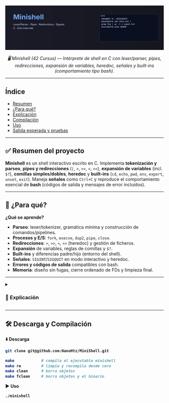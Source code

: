 <!-- ===================== BANNER ===================== -->
<p align="center">
  <img src="https://raw.githubusercontent.com/NanoHtz/Assets/main/minishell/banner.svg" alt="Philosophers banner">
</p>

<p align="center"><i>🖥️ Minishell (42 Cursus) — Intérprete de shell en C con lexer/parser, pipes, redirecciones, expansión de variables, heredoc, señales y built-ins (comportamiento tipo bash).</i></p>

---

## Índice
- [Resumen](#resumen)
- [¿Para qué?](#para-que)
- [Explicación](#explicacion)
- [Compilación](#compilacion)
- [Uso](#uso)
- [Salida esperada y pruebas](#salida)

---

<a id="resumen"></a>
## ✅ Resumen del proyecto

**Minishell** es un shell interactivo escrito en C. Implementa **tokenización y parseo**, **pipes y redirecciones** (`|`, `>`, `>>`, `<`, `<<`), **expansión de variables** (incl. `$?`), **comillas simples/dobles**, **heredoc** y **built-ins** (`cd`, `echo`, `pwd`, `env`, `export`, `unset`, `exit`). Maneja **señales** como `Ctrl+C` y reproduce el comportamiento esencial de **bash** (códigos de salida y mensajes de error incluidos).

---

<a id="para-que"></a>
## 🧩 ¿Para qué?

**¿Qué se aprende?**
- **Parseo**: lexer/tokenizer, gramática mínima y construcción de comandos/pipelines.
- **Procesos y E/S**: `fork`, `execve`, `dup2`, `pipe`, `close`.
- **Redirecciones**: `>`, `>>`, `<`, `<<` (heredoc) y gestión de ficheros.
- **Expansión** de variables, reglas de comillas y `$?`.
- **Built-ins** y diferencias padre/hijo (entorno del shell).
- **Señales**: `SIGINT`/`SIGQUIT` en modo interactivo y heredoc.
- **Errores y códigos de salida** compatibles con bash.
- **Memoria**: diseño sin fugas, cierre ordenado de FDs y limpieza final.

---

<a id="explicacion"></a>
<details>
  <summary><h3>📝 Explicación</h3></summary>

<b>🧭 Flujo general</b><br>
1) Leer línea → 2) Tokenizar/parsear → 3) Expandir variables → 4) Preparar redirecciones/pipes → 5) Ejecutar (built-ins o <i>execve</i>) → 6) Esperar hijos → 7) Mostrar prompt de nuevo.
<br><br>

<b>🧾 Lexer & Parser</b><br>
• Se separa en <b>tokens</b> (palabras, <code>|</code>, <code>&lt;</code>, <code>&gt;</code>, <code>&gt;&gt;</code>, <code>&lt;&lt;</code>).<br>
• <b>Comillas</b>: <code>' '</code> desactiva toda expansión; <code>" "</code> mantiene expansión de <code>$VAR</code> y respeta espacios internos.<br>
• Se construye una estructura por <b>comando</b> con su argv, redirecciones y, si procede, conexiones de <b>pipe</b>.
<br><br>

<b>💲 Expansión</b><br>
• <code>$VAR</code> y <code>$?</code> (último status).<br>
• Sin expansión entre <code>' '</code>; con expansión entre <code>" "</code>.<br>
• Expansión antes de ejecutar y antes de abrir redirecciones (con reglas especiales en heredoc).
<br><br>

<b>🔁 Pipes y redirecciones</b><br>
• <code>|</code> conecta la <b>salida</b> de un comando con la <b>entrada</b> del siguiente.<br>
• <code>&gt;</code>, <code>&gt;&gt;</code>: redirigen STDOUT (truncate / append).<br>
• <code>&lt;</code>: redirige STDIN desde fichero.<br>
• <code>&lt;&lt;</code> (heredoc): lee hasta el <b>delimitador</b>. Si el delimitador está entre <code>' '</code>, no se expanden <code>$</code>.
<br><br>

<b>⚙️ Built-ins</b><br>
• Implementados: <code>echo</code>, <code>cd</code>, <code>pwd</code>, <code>env</code>, <code>export</code>, <code>unset</code>, <code>exit</code>.<br>
• <b>cd/export/unset/exit</b> deben ejecutarse en el proceso <b>padre</b> cuando no hay pipe, para que afecten al entorno del shell.
<br><br>

<b>🧷 Señales</b><br>
• Interactivo: <b>Ctrl+C</b> (SIGINT) cancela la línea actual y muestra prompt en nueva línea; <b>Ctrl+\</b> (SIGQUIT) se ignora.<br>
• En procesos hijos, las señales se comportan como en bash (p.ej. <code>cat</code> abortado con SIGINT → status 130).
<br><br>

<b>📦 Heredoc</b><br>
• Captura entrada hasta el delimitador; si el delimitador va <b>entre comillas</b>, no hay expansión.<br>
• <b>Ctrl+C</b> durante heredoc cancela el heredoc y vuelve al prompt (sin cerrar el shell).
<br><br>

<b>📤 Códigos de salida (compatibles)</b><br>
• Comando no encontrado → <b>127</b>.<br>
• Permiso denegado / no ejecutable → <b>126</b>.<br>
• Señal SIGINT en un proceso → <b>130</b>; SIGQUIT → <b>131</b>.<br>
• Error de <b>sintaxis</b> (p.ej., <code>|</code> inesperado) → <b>258</b>.<br>
• <code>exit</code> usa su argumento numérico (módulo 256) o el último status.
<br><br>

<b>🧊 Casos borde</b><br>
• Múltiples espacios/quotes anidadas: el parser debe conservar el contenido exacto tras expansión.<br>
• Redirecciones encadenadas y pipes largos: cerrar todos los FDs no usados.<br>
• Heredoc + señales: cancelar limpio FDs temporales.
<br><br>

</details>

---

<a id="compilacion"></a>
## 🛠️ Descarga y Compilación

⬇️ Descarga
```bash
git clone git@github.com:NanoHtz/MiniShell.git
```
```bash
make            # compila el ejecutable minishell
make re         # limpia y recompila desde cero
make clean      # borra objetos
make fclean     # borra objetos y el binario
```
▶️ Uso
```bash
./minishell
```

